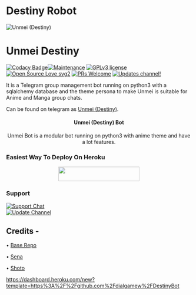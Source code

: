 
# Destiny Robot
![Unmei (Destiny)](https://telegra.ph/file/cb57c2af871c60bfdf732.jpg)
# Unmei Destiny
[![Codacy Badge](https://app.codacy.com/project/badge/Grade/729d680436084e0a9cb16f0e875dc097)](https://www.codacy.com/gh/DarkSoulxUltra/DestinyBot/dashboard?utm_source=github.com&amp;utm_medium=referral&amp;utm_content=DarkSoulxUltra/DestinyBot&amp;utm_campaign=Badge_Grade_Settings)[![Maintenance](https://img.shields.io/badge/Maintained%3F-yes-green.svg)](https://github.com/DarkSoulxUltra/DestinyBot/graphs/commit-activity) [![GPLv3 license](https://img.shields.io/badge/License-GPLv3-blue.svg)](https://perso.crans.org/besson/LICENSE.html) [![Open Source Love svg2](https://badges.frapsoft.com/os/v2/open-source.svg?v=103)](https://github.com/ellerbrock/open-source-badges/) [![PRs Welcome](https://img.shields.io/badge/PRs-welcome-brightgreen.svg?style=flat-square)](https://makeapullrequest.com) [![Updates channel!](https://img.shields.io/badge/Join%20Channel-!-red)](https://t.me/unmei_updates)

It is a Telegram group management bot running on python3 with a sqlalchemy database and the theme persona to make Unmei is suitable for Anime and Manga group chats.

Can be found on telegram as [Unmei (Destiny)](https://t.me/Destiny_x_Bot).


<h4><p align="center"> Unmei (Destiny) Bot </p></h4>

<p align="center">Unmei Bot is a modular bot running on python3 with anime theme and have a lot features.</p>


### Easiest Way To Deploy On Heroku 

<p align="center"><a href="https://heroku.com/deploy?template=https://github.com/DarkSoulxUltra/DestinyBot"> <img src="https://img.shields.io/badge/Deploy%20To%20Heroku-blue?style=for-the-badge&logo=heroku" width="220" height="38.45"/></a></p>


### Support
<p>
<a href="https://t.me/unmei_support"> <img src="https://img.shields.io/badge/Support-Chat-blue?&logo=telegram" alt="Support Chat" /> </a><br>
<a href="https://t.me/unmei_updates"> <img src="https://img.shields.io/badge/Update-Channel-blue?&logo=telegram" alt="Update Channel" /> </a><br>
</p>

## Credits -
• [Base Repo](https://github.com/kennedy-ex/EmikoRobot)

• [Sena](https://github.com/kennedy-ex)

• [Shoto](https://github.com/DarkSoulxUltra)



https://dashboard.heroku.com/new?template=https%3A%2F%2Fgithub.com%2Fdialgamew%2FDestinyBot
